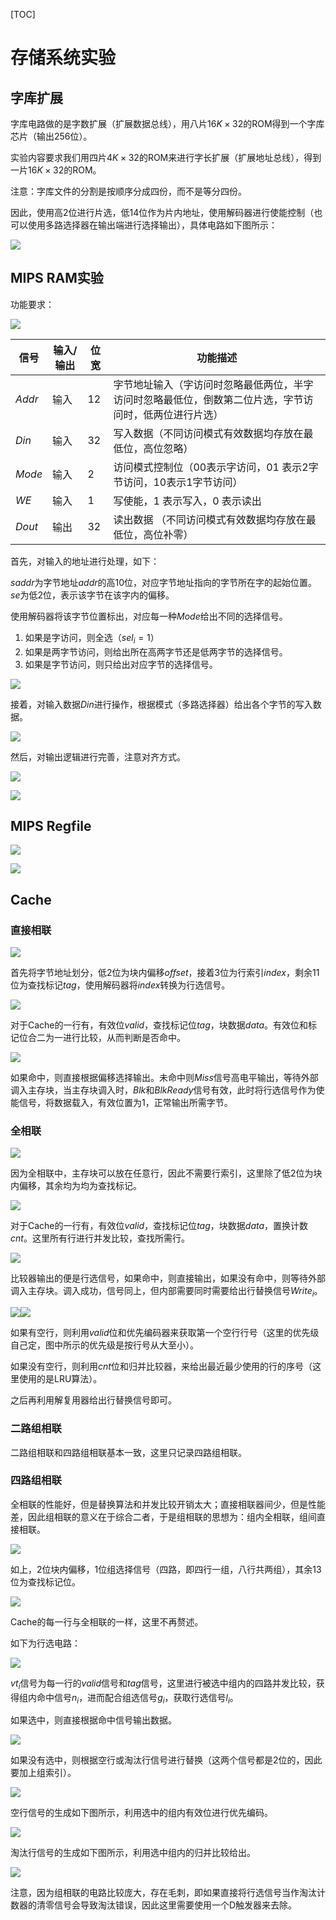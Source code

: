 [TOC]

# 存储系统实验

## 字库扩展

字库电路做的是字数扩展（扩展数据总线），用八片$16 K\times 32$的ROM得到一个字库芯片（输出$256$位）。

实验内容要求我们用四片$4K\times 32$的ROM来进行字长扩展（扩展地址总线），得到一片$16K\times 32$的ROM。

注意：字库文件的分割是按顺序分成四份，而不是等分四份。

因此，使用高$2$位进行片选，低$14$位作为片内地址，使用解码器进行使能控制（也可以使用多路选择器在输出端进行选择输出），具体电路如下图所示：

![](./img/5.1.png)

## MIPS RAM实验

功能要求：

![](./img/5.0.png)

| 信号   | 输入/输出 | 位宽 | 功能描述                                                     |
| ------ | --------- | ---- | ------------------------------------------------------------ |
| $Addr$ | 输入      | 12   | 字节地址输入（字访问时忽略最低两位，半字访问时忽略最低位，倒数第二位片选，字节访问时，低两位进行片选） |
| $Din$  | 输入      | 32   | 写入数据（不同访问模式有效数据均存放在最低位，高位忽略）     |
| $Mode$ | 输入      | 2    | 访问模式控制位（00表示字访问，01 表示2字节访问，10表示1字节访问） |
| $WE$   | 输入      | 1    | 写使能，1 表示写入，0 表示读出                               |
| $Dout$ | 输出      | 32   | 读出数据 （不同访问模式有效数据均存放在最低位，高位补零）    |

首先，对输入的地址进行处理，如下：

$saddr$为字节地址$addr$的高10位，对应字节地址指向的字节所在字的起始位置。$se$为低2位，表示该字节在该字内的偏移。

使用解码器将该字节位置标出，对应每一种$Mode$给出不同的选择信号。

1. 如果是字访问，则全选（$sel_i = 1$）
2. 如果是两字节访问，则给出所在高两字节还是低两字节的选择信号。
3. 如果是字节访问，则只给出对应字节的选择信号。

![](./img/5.2.png)

接着，对输入数据$Din$进行操作，根据模式（多路选择器）给出各个字节的写入数据。

![](./img/5.3.png)

然后，对输出逻辑进行完善，注意对齐方式。

![](./img/5.5.png)

![](./img/5.4.png)

## MIPS Regfile

![](./img/5.7.png)

![](./img/5.6.png)

## Cache

### 直接相联

![](./img/5.8.png)

首先将字节地址划分，低2位为块内偏移$offset$，接着3位为行索引$index$，剩余11位为查找标记$tag$，使用解码器将$index$转换为行选信号。

![](./img/5.9.png)

对于Cache的一行有，有效位$valid$，查找标记位$tag$，块数据$data$。有效位和标记位合二为一进行比较，从而判断是否命中。

![](./img/5.10.png)

如果命中，则直接根据偏移选择输出。未命中则$Miss$信号高电平输出，等待外部调入主存块，当主存块调入时，$Blk$和$BlkReady$信号有效，此时将行选信号作为使能信号，将数据载入，有效位置为1，正常输出所需字节。

### 全相联

![](./img/5.11.png)

因为全相联中，主存块可以放在任意行，因此不需要行索引，这里除了低2位为块内偏移，其余均为均为查找标记。

![](./img/5.15.png)

对于Cache的一行有，有效位$valid$，查找标记位$tag$，块数据$data$，置换计数$cnt$。这里所有行进行并发比较，查找所需行。

![](./img/5.14.png)

比较器输出的便是行选信号，如果命中，则直接输出，如果没有命中，则等待外部调入主存块。调入成功，信号同上，但内部需要同时需要给出行替换信号$Write_i$。

![](./img/5.12.png)![](./img/5.13.png)

如果有空行，则利用$valid$位和优先编码器来获取第一个空行行号（这里的优先级自己定，图中所示的优先级是按行号从大至小）。

如果没有空行，则利用$cnt$位和归并比较器，来给出最近最少使用的行的序号（这里使用的是LRU算法）。

之后再利用解复用器给出行替换信号即可。

### 二路组相联

二路组相联和四路组相联基本一致，这里只记录四路组相联。

### 四路组相联

全相联的性能好，但是替换算法和并发比较开销太大；直接相联器间少，但是性能差，因此组相联的意义在于综合二者，于是组相联的思想为：组内全相联，组间直接相联。

![](./img/5.16.png)

如上，2位块内偏移，1位组选择信号（四路，即四行一组，八行共两组），其余13位为查找标记位。

![](./img/5.17.png)

Cache的每一行与全相联的一样，这里不再赘述。

如下为行选电路：

![](./img/5.18.png)

$vt_i$信号为每一行的$valid$信号和$tag$信号，这里进行被选中组内的四路并发比较，获得组内命中信号$n_i$，进而配合组选信号$g_i$，获取行选信号$l_i$。

如果选中，则直接根据命中信号输出数据。

![](./img/5.19.png)

如果没有选中，则根据空行或淘汰行信号进行替换（这两个信号都是2位的，因此要加上组索引）。

![](./img/5.20.png)

空行信号的生成如下图所示，利用选中的组内有效位进行优先编码。

![](./img/5.21.png)

淘汰行信号的生成如下图所示，利用选中组内的归并比较给出。

![](./img/5.22.png)

注意，因为组相联的电路比较庞大，存在毛刺，即如果直接将行选信号当作淘汰计数器的清零信号会导致淘汰错误，因此这里需要使用一个D触发器来去除。